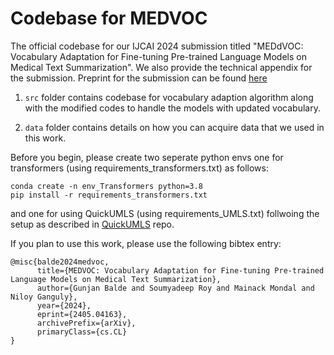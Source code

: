 # Codebase for MEDVOC
 The official codebase for our IJCAI 2024 submission titled "MEDdVOC: Vocabulary Adaptation for Fine-tuning Pre-trained Language Models on Medical Text Summarization". We also provide the technical appendix for the submission. Preprint for the submission can be found [here](https://arxiv.org/abs/2405.04163)

 1.  ```src``` folder contains codebase for vocabulary adaption algorithm along with the modified codes to handle the models with updated vocabulary.

 2. ```data``` folder contains details on how you can acquire data that we used in this work.

Before you begin, please create two seperate python envs one for transformers (using requirements_transformers.txt) as follows:
```
conda create -n env_Transformers python=3.8
pip install -r requirements_transformers.txt
```

and one for using QuickUMLS (using requirements_UMLS.txt) follwoing the setup as described in [QuickUMLS](https://github.com/Georgetown-IR-Lab/QuickUMLS) repo.


If you plan to use this work, please use the following bibtex entry:

```
@misc{balde2024medvoc,
      title={MEDVOC: Vocabulary Adaptation for Fine-tuning Pre-trained Language Models on Medical Text Summarization}, 
      author={Gunjan Balde and Soumyadeep Roy and Mainack Mondal and Niloy Ganguly},
      year={2024},
      eprint={2405.04163},
      archivePrefix={arXiv},
      primaryClass={cs.CL}
}
```
